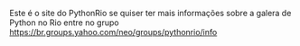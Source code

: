 Este é o site do PythonRio se quiser ter mais informações sobre a galera de Python no Rio entre no grupo https://br.groups.yahoo.com/neo/groups/pythonrio/info
